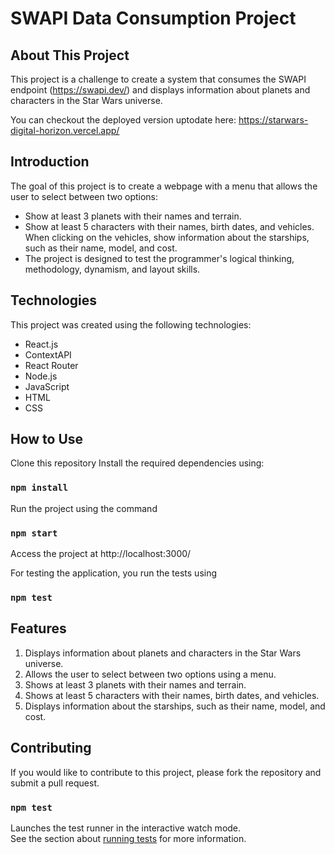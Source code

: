 # SWAPI Data Consumption Project

## About This Project
This project is a challenge to create a system that consumes the SWAPI endpoint (https://swapi.dev/) and displays information about planets and characters in the Star Wars universe.

You can checkout the deployed version uptodate here: https://starwars-digital-horizon.vercel.app/

## Introduction
The goal of this project is to create a webpage with a menu that allows the user to select between two options:

- Show at least 3 planets with their names and terrain.
- Show at least 5 characters with their names, birth dates, and vehicles. When clicking on the vehicles, show information about the starships, such as their name, model, and cost.
- The project is designed to test the programmer's logical thinking, methodology, dynamism, and layout skills.

## Technologies
This project was created using the following technologies:

- React.js
- ContextAPI
- React Router
- Node.js
- JavaScript
- HTML
- CSS

## How to Use
Clone this repository
Install the required dependencies using:
### `npm install`

Run the project using the command 
### `npm start`
Access the project at http://localhost:3000/

For testing the application, you run the tests using
### `npm test`



## Features
1. Displays information about planets and characters in the Star Wars universe.
2. Allows the user to select between two options using a menu.
3. Shows at least 3 planets with their names and terrain.
5. Shows at least 5 characters with their names, birth dates, and vehicles.
6. Displays information about the starships, such as their name, model, and cost.

## Contributing
If you would like to contribute to this project, please fork the repository and submit a pull request.

### `npm test`

Launches the test runner in the interactive watch mode.\
See the section about [running tests](https://facebook.github.io/create-react-app/docs/running-tests) for more information.
